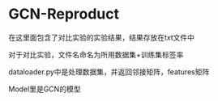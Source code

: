 # GCN-Reproduct

在这里面包含了对比实验的实验结果，结果存放在txt文件中



对于对比实验，文件名命名为所用数据集+训练集标签率





dataloader.py中是处理数据集，并返回邻接矩阵，features矩阵



Model里是GCN的模型